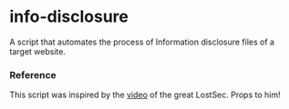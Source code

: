 # info-disclosure
A script that automates the process of Information disclosure files of a target website.





### Reference
This script was inspired by the [video](https://www.youtube.com/watch?v=abk7wT1EMzw) of the great LostSec. Props to him!  

